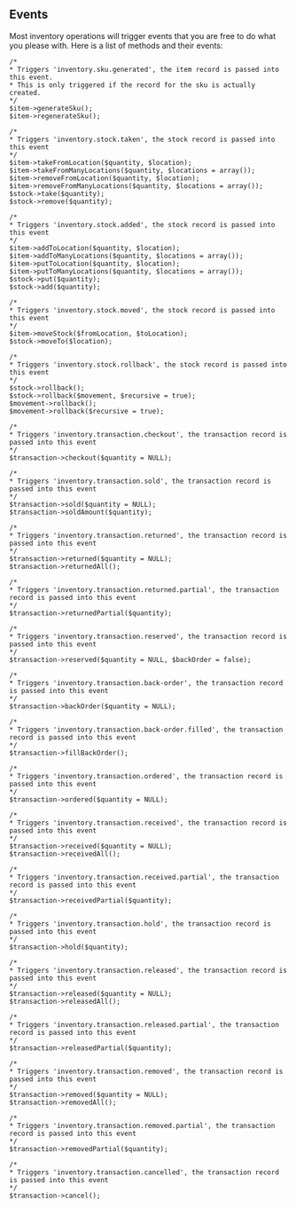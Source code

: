 ## Events

Most inventory operations will trigger events that you are free to do what you please with. Here is a list of methods
and their events:

    /*
    * Triggers 'inventory.sku.generated', the item record is passed into this event. 
    * This is only triggered if the record for the sku is actually created.
    */
    $item->generateSku();
    $item->regenerateSku();

    /*
    * Triggers 'inventory.stock.taken', the stock record is passed into this event
    */
    $item->takeFromLocation($quantity, $location);
    $item->takeFromManyLocations($quantity, $locations = array());
    $item->removeFromLocation($quantity, $location);
    $item->removeFromManyLocations($quantity, $locations = array());
    $stock->take($quantity);
    $stock->remove($quantity);
    
    /*
    * Triggers 'inventory.stock.added', the stock record is passed into this event
    */
    $item->addToLocation($quantity, $location);
    $item->addToManyLocations($quantity, $locations = array());
    $item->putToLocation($quantity, $location);
    $item->putToManyLocations($quantity, $locations = array());
    $stock->put($quantity);
    $stock->add($quantity);
    
    /*
    * Triggers 'inventory.stock.moved', the stock record is passed into this event
    */
    $item->moveStock($fromLocation, $toLocation);
    $stock->moveTo($location);
    
    /*
    * Triggers 'inventory.stock.rollback', the stock record is passed into this event
    */
    $stock->rollback();
    $stock->rollback($movement, $recursive = true);
    $movement->rollback();
    $movement->rollback($recursive = true);

    /*
    * Triggers 'inventory.transaction.checkout', the transaction record is passed into this event
    */
    $transaction->checkout($quantity = NULL);
    
    /*
    * Triggers 'inventory.transaction.sold', the transaction record is passed into this event
    */
    $transaction->sold($quantity = NULL);
    $transaction->soldAmount($quantity);
    
    /*
    * Triggers 'inventory.transaction.returned', the transaction record is passed into this event
    */
    $transaction->returned($quantity = NULL);
    $transaction->returnedAll();
    
    /*
    * Triggers 'inventory.transaction.returned.partial', the transaction record is passed into this event
    */
    $transaction->returnedPartial($quantity);
    
    /*
    * Triggers 'inventory.transaction.reserved', the transaction record is passed into this event
    */
    $transaction->reserved($quantity = NULL, $backOrder = false);
    
    /*
    * Triggers 'inventory.transaction.back-order', the transaction record is passed into this event
    */
    $transaction->backOrder($quantity = NULL);
    
    /*
    * Triggers 'inventory.transaction.back-order.filled', the transaction record is passed into this event
    */
    $transaction->fillBackOrder();
    
    /*
    * Triggers 'inventory.transaction.ordered', the transaction record is passed into this event
    */
    $transaction->ordered($quantity = NULL);
    
    /*
    * Triggers 'inventory.transaction.received', the transaction record is passed into this event
    */
    $transaction->received($quantity = NULL);
    $transaction->receivedAll();
    
    /*
    * Triggers 'inventory.transaction.received.partial', the transaction record is passed into this event
    */
    $transaction->receivedPartial($quantity);
    
    /*
    * Triggers 'inventory.transaction.hold', the transaction record is passed into this event
    */
    $transaction->hold($quantity);
    
    /*
    * Triggers 'inventory.transaction.released', the transaction record is passed into this event
    */
    $transaction->released($quantity = NULL);
    $transaction->releasedAll();
    
    /*
    * Triggers 'inventory.transaction.released.partial', the transaction record is passed into this event
    */
    $transaction->releasedPartial($quantity);
    
    /*
    * Triggers 'inventory.transaction.removed', the transaction record is passed into this event
    */
    $transaction->removed($quantity = NULL);
    $transaction->removedAll();
    
    /*
    * Triggers 'inventory.transaction.removed.partial', the transaction record is passed into this event
    */
    $transaction->removedPartial($quantity);
    
    /*
    * Triggers 'inventory.transaction.cancelled', the transaction record is passed into this event
    */
    $transaction->cancel();
    
    